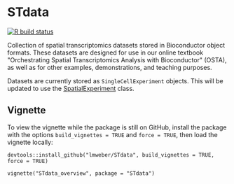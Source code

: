 # STdata

[![R build status](https://github.com/lmweber/STdata/workflows/R-CMD-check/badge.svg)](https://github.com/lmweber/STdata/actions)

Collection of spatial transcriptomics datasets stored in Bioconductor object formats. These datasets are designed for use in our online textbook "Orchestrating Spatial Transcriptomics Analysis with Bioconductor" (OSTA), as well as for other examples, demonstrations, and teaching purposes.

Datasets are currently stored as `SingleCellExperiment` objects. This will be updated to use the [SpatialExperiment](https://bioconductor.org/packages/SpatialExperiment) class.


## Vignette

To view the vignette while the package is still on GitHub, install the package with the options `build_vignettes = TRUE` and `force = TRUE`, then load the vignette locally:

```
devtools::install_github("lmweber/STdata", build_vignettes = TRUE, force = TRUE)

vignette("STdata_overview", package = "STdata")
```

